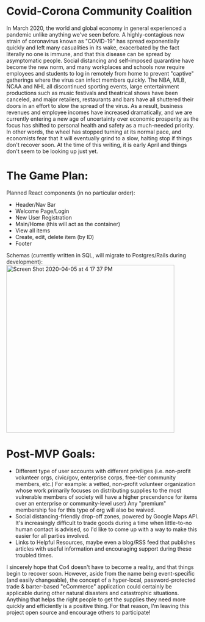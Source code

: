 # Covid-Corona Community Coalition

In March 2020, the world and global economy in general experienced a pandemic unlike anything we've seen before. A highly-contagious new strain of coronavirus known as "COVID-19" has spread exponentially quickly and left many casualities in its wake, exacerbated by the fact literally no one is immune, and that this disease can be spread by asymptomatic people. Social distancing and self-imposed quarantine have become the new norm, and many workplaces and schools now require employees and students to log in remotely from home to prevent "captive" gatherings where the virus can infect members quickly. The NBA, MLB, NCAA and NHL all discontinued sporting events, large entertainment productions such as music festivals and theatrical shows have been canceled, and major retailers, restaurants and bars have all shuttered their doors in an effort to slow the spread of the virus. As a result, business revenues and employee incomes have increased dramatically, and we are currently entering a new age of uncertainty over economic prosperity as the focus has shifted to personal health and safety as a much-needed priority. In other words, the wheel has stopped turning at its normal pace, and economists fear that it will eventually grind to a slow, halting stop if things don't recover soon. At the time of this writing, it is early April and things don't seem to be looking up just yet.

# The Game Plan:

Planned React components (in no particular order):
- Header/Nav Bar
- Welcome Page/Login
- New User Registration
- Main/Home (this will act as the container)
- View all items
- Create, edit, delete item (by ID)
- Footer

Schemas (currently written in SQL, will migrate to Postgres/Rails during development):
<img width="440" alt="Screen Shot 2020-04-05 at 4 17 37 PM" src="https://user-images.githubusercontent.com/27389714/78509054-41ebf980-7759-11ea-914d-63a737526cf3.png">

# Post-MVP Goals:
- Different type of user accounts with different priviliges (i.e. non-profit volunteer orgs, civic/gov, enterprise corps, free-tier community members, etc.) For example: a vetted, non-profit volunteer organization whose work primarily focuses on distributing supplies to the most vulnerable members of society will have a higher precendence for items over an enterprise or community-level user) Any "premium" membership fee for this type of org will also be waived.
- Social distancing-friendly drop-off zones, powered by Google Maps API. It's increasingly difficult to trade goods during a time when little-to-no human contact is advised, so I'd like to come up with a way to make this easier for all parties involved.
- Links to Helpful Resources, maybe even a blog/RSS feed that publishes articles with useful information and encouraging support during these troubled times.

I sincerely hope that Co4 doesn't have to become a reality, and that things begin to recover soon. However, aside from the name being event-specific (and easily changeable), the concept of a hyper-local, password-protected trade & barter-based "eCommerce" application could certainly be applicable during other natural disasters and catastrophic situations. Anything that helps the right people to get the supplies they need more quickly and efficiently is a positive thing. For that reason, I'm leaving this project open source and encourage others to participate!

